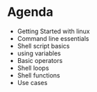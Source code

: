 # Agenda
- Getting Started with linux
- Command line essentials
- Shell script basics
- using variables
- Basic operators
- Shell loops
- Shell functions
- Use cases
